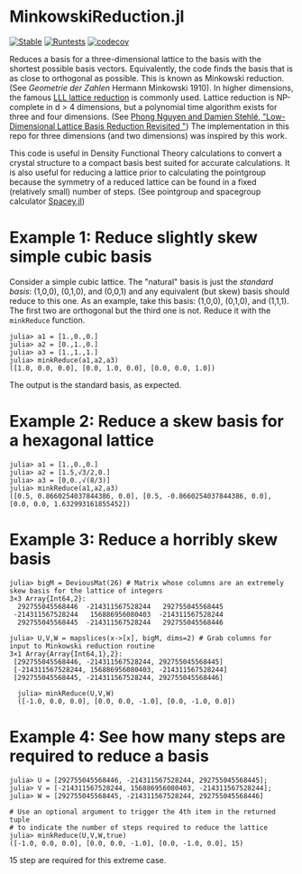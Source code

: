 # MinkowskiReduction.jl

[![Stable](https://img.shields.io/badge/docs-stable-blue.svg)](https://glwhart.github.io/MinkowskiReduction.jl)
[![Runtests](https://github.com/glwhart/MinkowskiReduction.jl/actions/workflows/Runtests.yml/badge.svg)](https://github.com/glwhart/MinkowskiReduction.jl/actions/workflows/Runtests.yml)
[![codecov](https://codecov.io/gh/glwhart/MinkowskiReduction.jl/branch/main/graph/badge.svg?token=2SG9ZXKC2W)](https://codecov.io/gh/glwhart/MinkowskiReduction.jl)

Reduces a basis for a three-dimensional lattice to the basis with the shortest possible basis vectors. Equivalently, the code finds the basis that is as close to orthogonal as possible. This is known as Minkowski reduction. (See _Geometrie der Zahlen_ Hermann Minkowski 1910). In higher dimensions, the famous [LLL lattice reduction](https://en.wikipedia.org/wiki/Lenstra%E2%80%93Lenstra%E2%80%93Lov%C3%A1sz_lattice_basis_reduction_algorithm) is commonly used. Lattice reduction is NP-complete in d > 4 dimensions, but a polynomial time algorithm exists for three and four dimensions. (See [Phong Nguyen and Damien Stehlé, "Low-Dimensional Lattice Basis Reduction Revisited
"](https://link.springer.com/chapter/10.1007/978-3-540-24847-7_26)) The implementation in this repo for three dimensions (and two dimensions) was inspired by this work.

This code is useful in Density Functional Theory calculations to convert a crystal structure to a compact basis best suited for accurate calculations. It is also useful for reducing a lattice prior to calculating the pointgroup because the symmetry of a reduced lattice can be found in a fixed (relatively small) number of steps. (See pointgroup and spacegroup calculator [Spacey.jl](https://github.com/glwhart/Spacey.jl))
# Example 1: Reduce slightly skew simple cubic basis
Consider a simple cubic lattice. The "natural" basis is just the _standard basis_: (1,0,0), (0,1,0), and (0,0,1) and any equivalent (but skew) basis should reduce to this one. As an example, take this basis: (1,0,0), (0,1,0), and (1,1,1). The first two are orthogonal but the third one is not. Reduce it with the `minkReduce` function.
```
julia> a1 = [1.,0.,0.]
julia> a2 = [0.,1.,0.]
julia> a3 = [1.,1.,1.]
julia> minkReduce(a1,a2,a3)
([1.0, 0.0, 0.0], [0.0, 1.0, 0.0], [0.0, 0.0, 1.0])
```
The output is the standard basis, as expected.

# Example 2: Reduce a skew basis for a hexagonal lattice
```
julia> a1 = [1.,0.,0.]
julia> a2 = [1.5,√3/2,0.]
julia> a3 = [0,0.,√(8/3)]
julia> minkReduce(a1,a2,a3)
([0.5, 0.8660254037844386, 0.0], [0.5, -0.8660254037844386, 0.0], [0.0, 0.0, 1.632993161855452])
```
# Example 3: Reduce a horribly skew basis
```
julia> bigM = DeviousMat(26) # Matrix whose columns are an extremely skew basis for the lattice of integers
3×3 Array{Int64,2}:
  292755045568446  -214311567528244   292755045568445
 -214311567528244   156886956080403  -214311567528244
  292755045568445  -214311567528244   292755045568446
  
julia> U,V,W = mapslices(x->[x], bigM, dims=2) # Grab columns for input to Minkowski reduction routine
3×1 Array{Array{Int64,1},2}:
 [292755045568446, -214311567528244, 292755045568445]
 [-214311567528244, 156886956080403, -214311567528244]
 [292755045568445, -214311567528244, 292755045568446]
  
  julia> minkReduce(U,V,W)
  ([-1.0, 0.0, 0.0], [0.0, 0.0, -1.0], [0.0, -1.0, 0.0])
  ```
# Example 4: See how many steps are required to reduce a basis
```
julia> U = [292755045568446, -214311567528244, 292755045568445]; 
julia> V = [-214311567528244, 156886956080403, -214311567528244];
julia> W = [292755045568445, -214311567528244, 292755045568446]

# Use an optional argument to trigger the 4th item in the returned tuple
# to indicate the number of steps required to reduce the lattice
julia> minkReduce(U,V,W,true)
([-1.0, 0.0, 0.0], [0.0, 0.0, -1.0], [0.0, -1.0, 0.0], 15)
```
15 step are required for this extreme case.
